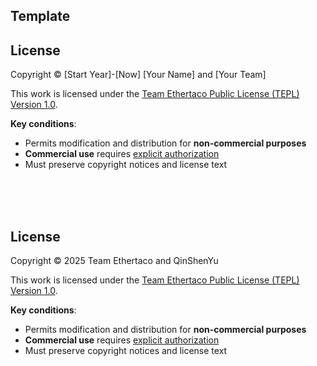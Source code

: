 ## Template

## License
Copyright © [Start Year]-[Now] [Your Name] and [Your Team]  

This work is licensed under the [Team Ethertaco Public License (TEPL) Version 1.0](https://github.com/Ethertaco/LICENSE/LICENSES/TEPL-1.0.md).  

**Key conditions**:  
- Permits modification and distribution for **non-commercial purposes**  
- **Commercial use** requires [explicit authorization](mailto:ethertacolicense@opticalcone.cn)  
- Must preserve copyright notices and license text

<br><br><br>

## License
Copyright © 2025 Team Ethertaco and QinShenYu  

This work is licensed under the [Team Ethertaco Public License (TEPL) Version 1.0](https://github.com/Ethertaco/LICENSE/LICENSES/TEPL-1.0.md).  

**Key conditions**:  
- Permits modification and distribution for **non-commercial purposes**  
- **Commercial use** requires [explicit authorization](mailto:ethertacolicense@opticalcone.cn)  
- Must preserve copyright notices and license text  
